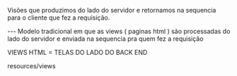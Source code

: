 Visões que produzimos do lado do servidor e retornamos na sequencia para o cliente que fez a
requisição.

--- Modelo tradicional em que as views ( paginas html ) são processadas do lado do servidor
e enviada na sequencia pra quem fez a requisição



VIEWS  HTML = TELAS DO LADO DO BACK END


resources/views